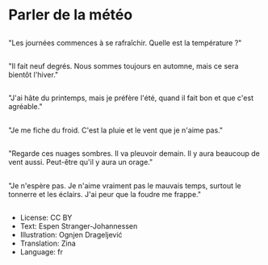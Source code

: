 # Parler de la météo

##
"Les journées commences à se rafraîchir. Quelle est la température ?"

##
"Il fait neuf degrés. Nous sommes toujours en automne, mais ce sera bientôt l'hiver."

##
"J'ai hâte du printemps, mais je préfère l'été, quand il fait bon et que c'est agréable."

##
"Je me fiche du froid. C'est la pluie et le vent que je n'aime pas."

##
"Regarde ces nuages sombres. Il va pleuvoir demain. Il y aura beaucoup de vent aussi. Peut-être qu'il y aura un orage."

##
"Je n'espère pas. Je n'aime vraiment pas le mauvais temps, surtout le tonnerre et les éclairs. J'ai peur que la foudre me frappe."

##
* License: CC BY
* Text: Espen Stranger-Johannessen
* Illustration: Ognjen Drageljević
* Translation: Zina
* Language: fr
